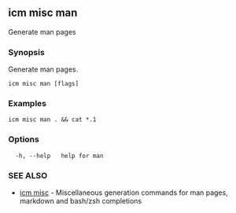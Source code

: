 ## icm misc man

Generate man pages

### Synopsis

Generate man pages.

```
icm misc man [flags]
```

### Examples

```
icm misc man . && cat *.1
```

### Options

```
  -h, --help   help for man
```

### SEE ALSO

* [icm misc](icm_misc.md)	 - Miscellaneous generation commands for man pages, markdown and bash/zsh completions

